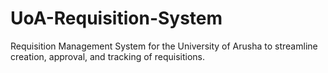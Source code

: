 # UoA-Requisition-System
Requisition Management System for the University of Arusha to streamline creation, approval, and tracking of requisitions.

